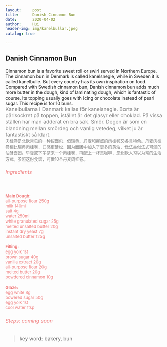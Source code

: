 ```yaml
---
layout:     post
title:      Danish Cinnamon Bun
date:       2020-04-02
author:     Hui
header-img: img/kanelbullar.jpeg
catalog: true

---
```


## Danish Cinnamon Bun

Cinnamon bun is a favorite sweet roll or swirl served in Northern Europe. The cinnamon bun in Denmark is called kanelsnegle, while in Sweden it is called kanelbulle. But every country has its own inspiration on food. Compared with Swedish cinnamon bun, Danish cinnamon bun adds much more butter in the dough, kind of laminating dough, which is fantastic of course. Its topping usually goes with icing or chocolate instead of pearl sugar. This recipe is for 10 buns.
<br><font size="3"><font color="#808080"> Kanelbullarna i Danmark kallas för kanelsnegle. Borta är pärlsockret på toppen, istället är det glasyr eller choklad. På vissa ställen har man adderat en bra sak. Smör. Degen är som en blandning mellan smördeg och vanlig vetedeg, vilket ju är fantastiskt så klart.
<br><font size="2"><font color="#808080"> 肉桂卷是北欧常见的一种甜面包，但瑞典、丹麦和挪威的肉桂卷又各具特色。丹麦肉桂卷相比瑞典肉桂卷，口感更酥松，因为面团中加入了更多的黄油，做法类似法式可颂的油酥面团。早餐或下午茶来一个肉桂卷，再配上一杯黑咖啡，是北欧人习以为常的生活方式。参照这份食谱，可做10个丹麦肉桂卷。</font></font>


###### <font color="F08080">Ingredients

<br>**<font size="2">Main Dough:</font>**
<br><font size="2">all-purpose flour  250g</font>
<br><font size="2">milk   140ml</font>
<br><font size="2">salt   4g</font>
<br><font size="2">water  250ml</font>
<br><font size="2">white granulated sugar  25g</font>
<br><font size="2">melted unsalted butter  20g</font>
<br><font size="2">instant dry yeast  7g</font>
<br><font size="2">unsalted butter  125g</font>

**<font size="2">Filling:</font>**
<br><font size="2">egg yolk  1st</font>
<br><font size="2">brown sugar  40g</font>
<br><font size="2">vanilla extract  20g</font>
<br><font size="2">all-purpose flour  20g</font>
<br><font size="2">melted butter  20g</font>
<br><font size="2">powdered cinnamon  10g</font>

**<font size="2">Glaze:</font>**
<br><font size="2">egg white  8g</font>
<br><font size="2">powered sugar  50g</font>
<br><font size="2">egg yolk  1st</font>
<br><font size="2">cool water  1tsp</font>

###### <font color="#F08080"> Steps: _coming soon_



>key word: bakery, bun

